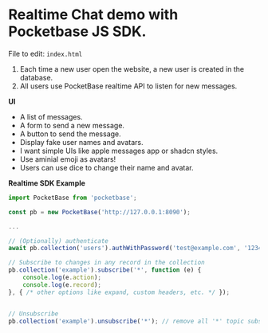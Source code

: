 # Realtime Chat demo with Pocketbase JS SDK.

File to edit: `index.html`

1. Each time a new user open the website, a new user is created in the database.
2. All users use PocketBase realtime API to listen for new messages.

**UI**

- A list of messages.
- A form to send a new message.
- A button to send the message.
- Display fake user names and avatars.
- I want simple UIs like apple messages app or shadcn styles.
- Use aminial emoji as avatars!
- Users can use dice to change their name and avatar.

**Realtime SDK Example**

```js
import PocketBase from 'pocketbase';

const pb = new PocketBase('http://127.0.0.1:8090');

...

// (Optionally) authenticate
await pb.collection('users').authWithPassword('test@example.com', '1234567890');

// Subscribe to changes in any record in the collection
pb.collection('example').subscribe('*', function (e) {
    console.log(e.action);
    console.log(e.record);
}, { /* other options like expand, custom headers, etc. */ });


// Unsubscribe
pb.collection('example').unsubscribe('*'); // remove all '*' topic subscriptions
```
